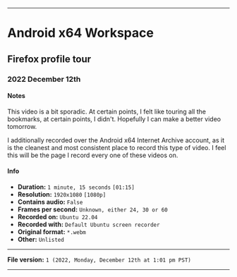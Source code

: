 
***

# Android x64 Workspace

## Firefox profile tour

### 2022 December 12th

#### Notes

This video is a bit sporadic. At certain points, I felt like touring all the bookmarks, at certain points, I didn't. Hopefully I can make a better video tomorrow.

I additionally recorded over the Android x64 Internet Archive account, as it is the cleanest and most consistent place to record this type of video. I feel this will be the page I record every one of these videos on.

#### Info

- **Duration:** `1 minute, 15 seconds`  `[01:15]`
- **Resolution:** `1920x1080` `[1080p]`
- **Contains audio:** `False`
- **Frames per second:** `Unknown, either 24, 30 or 60`
- **Recorded on:** `Ubuntu 22.04`
- **Recorded with:** `Default Ubuntu screen recorder`
- **Original format:** `*.webm`
- **Other:** `Unlisted`

***

**File version:** `1 (2022, Monday, December 12th at 1:01 pm PST)`

***

